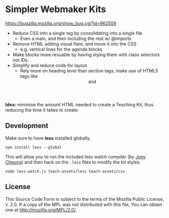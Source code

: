 # Simpler Webmaker Kits
<https://bugzilla.mozilla.org/show_bug.cgi?id=962509>

 * Reduce CSS into a single <link> tag by consolidating into a single file
	 * Even a main, and then including the rest w/ @imports
 * Remove HTML adding visual flare, and move it into the CSS
	 * e.g. vertical lines for the agenda blocks
 * Make blocks more resuable by having stying them with class selectors not IDs.
 * Simplify and reduce code for layout
	 * Rely more on heading level than section tags, make use of HTML5 tags like <header> and <main>

**Idea:** minimise the amount HTML needed to create a Teaching Kit, thus reducing the time it takes to create.

## Development

Make sure to have **less** installed globally.

	npm install less --global

This will allow you to run the included less watch compiler (by [Jony Cheung](https://github.com/jonycheung/Dead-Simple-LESS-Watch-Compiler)) and then hack on the `.less` files to modify the kit styles.

	node less-watch.js teach-assets/less teach-assets/css

## License

This Source Code Form is subject to the terms of the Mozilla Public
License, v. 2.0. If a copy of the MPL was not distributed with this
file, You can obtain one at <http://mozilla.org/MPL/2.0/>.
